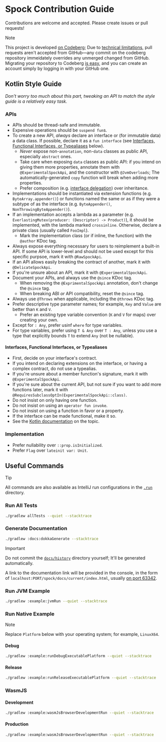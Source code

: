 # Spock Contribution Guide

Contributions are welcome and accepted. Please create issues or pull requests!

> [!NOTE]
> This project is developed [on Codeberg](https://codeberg.org/Laxystem/Spock);
> Due to [technical limitations](https://codeberg.org/forgejo/forgejo/issues/6829#issuecomment-2701381),
> pull requests aren't accepted from GitHub—any commit on the codeberg repository immeidately overrides any unmerged changed from GitHub.
> Migrating your repository to Codeberg [is easy](https://codeberg.org/repo/migrate?service_type=2&org=&mirror=), and you can create an account simply by logging in with your GitHub one.

## Kotlin Style Guide

*Don't worry too much about this part, tweaking an API to match the style guide is a relatively easy task.*

### APIs

* APIs should be thread-safe and immutable.
* Expensive operations should be `suspend fun`s.
* To create a new API, *always* declare an interface or (for immutable data) a data class. If possible, declare it as a `fun interface` (see [Interfaces, Functional Interfaces, or Typealiases](#interfaces-functional-interfaces-or-typealiases) below).
    * *Never* expose non-`annotation`, non-`data` classes as public API, especially `abstract` ones.
    * Take care when exposing `data` classes as public API: if you intend on giving them more properties, annotate them with `@ExperimentalSpockApi`, and the constructor with `@JvmOverloads`; The automatically-generated `copy` function will break when adding more properties.
    * Prefer composition (e.g. [interface delegation](https://kotlinlang.org/docs/delegation.html)) over inheritance.
* Implementations should be instantiated via extension functions (e.g. `ByteArray.appender()`) or functions named the same or as if they were a subtype of as the interface (e.g. `ByteAppender()`, `NonThrowingByteAppender()`).
* If an implementation accepts a lambda as a parameter (e.g. `EverlastingMutex(producer: (Descriptor) -> Product)`), it should be implemented, with the lambda marked `crossinline`. Otherwise, declare a private class (usually called `FooImpl`).
    * Mark the implementation class (or if inline, the function) with the `@author` KDoc tag.
* Always expose everything necessary for users to reimplement a built-in API. If some API is lower-level and should not be used except for this specific purpsoe, mark it with `@RawSpockApi`.
* If an API allows easily breaking the contract of another, mark it with `@DelicateSpockApi`.
* If you're unsure about an API, mark it with `@ExperimentalSpockApi`.
* Document your APIs, and always use the `@since` KDoc tag.
   * When removing the `@ExprimentalSpockApi` annotation, don't change the `@since` tag.
   * When breaking ABI *or* API compatibility, reset the `@since` tag.
* Always use `@Throws` when applicable, including the `@throws` KDoc tag.
* Prefer descriptive type parameter names; for example, `Key` and `Value` are better than `K` and `V`.
    * Prefer an existing type variable convention  (`K` and `V` for maps) over creating your own.
* Except for `: Any`, prefer usinf `where` for type variables.
* For type variables, prefer using `T & Any` over `T : Any`, unless you use a type that explicitly bounds `T` to extend `Any` (not be nullable).

#### Interfaces, Functional Interfaces, or Typealiases

* First, decide on your interface's contract.
* If you intend on declaring extensions on the interface, or having a complex contract, do not use a typealias.
* If you're unsure about a member function's signature, mark it with `@ExperimentalSpockApi`.
* If you're sure about the current API, but not sure if you want to add more functions later, mark it with `@RequiresSubclassOptIn(ExperimentalSpockApi::class)`.
* Do not insist on only having one function.
* Do not insist on using an `operator fun invoke`.
* Do not insist on using a function in favor or a property.
* If the interface can be made functional, make it so.
* See the [Kotlin documentation](https://kotlinlang.org/docs/fun-interfaces.html#functional-interfaces-vs-type-aliases) on the topic.

### Implementation

* Prefer nullability over `::prop.isInitialized`.
* Prefer `Flag` over `lateinit var: Unit`.

## Useful Commands

> [!TIP]
> All commands are also available as IntelliJ run configurations in the [`.run`](.run) directory.

### Run All Tests

```bash
./gradlew allTests --quiet --stacktrace
```

### Generate Documentation

```bash
./gradlew :docs:dokkaGenerate --stacktrace
```

> [!IMPORTANT]
> Do not commit the [`docs/history`](docs/history) directory yourself;
> It'll be generated automatically.

A link to the documentation link will be provided in the console,
in the form of `localhost:PORT/spock/docs/current/index.html`,
usually [on port 63342](http://localhost:63342/spock/docs/current/index.html).

### Run JVM Example

```bash
./gradlew :example:jvmRun --quiet --stacktrace
```

### Run Native Example

> [!NOTE]
> Replace `Platform` below with your operating system; for example, `LinuxX64`.

#### Debug

```bash
./gradlew :example:runDebugExecutablePlatform --quiet --stacktrace
```

#### Release

```bash
./gradlew :example:runReleaseExecutablePlatform --quiet --stacktrace
```

### WasmJS

#### Development

```bash
./gradlew :example:wasmJsBrowserDevelopmentRun --quiet --stacktrace
```

#### Production

```bash
./gradlew :example:wasmJsBrowserDevelopmentRun --quiet --stacktrace
```

